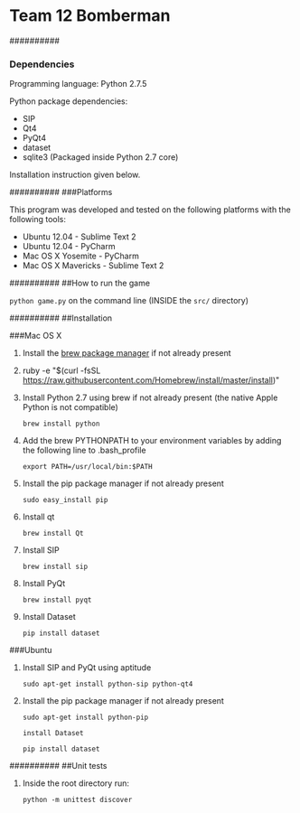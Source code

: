 Team 12 Bomberman
=================

##########
### Dependencies

Programming language: Python 2.7.5

Python package dependencies:
- SIP
- Qt4
- PyQt4
- dataset
- sqlite3 (Packaged inside Python 2.7 core)

Installation instruction given below.

##########
###Platforms

This program was developed and tested on the following platforms with the following tools:
- Ubuntu 12.04 - Sublime Text 2
- Ubuntu 12.04 - PyCharm
- Mac OS X Yosemite - PyCharm
- Mac OS X Mavericks - Sublime Text 2

##########
##How to run the game

`python game.py` on the command line (INSIDE the `src/` directory)

##########
##Installation

###Mac OS X

1)  Install the [brew package manager](http://brew.sh/) if not already present

2)  ruby -e "$(curl -fsSL https://raw.githubusercontent.com/Homebrew/install/master/install)"

3)  Install Python 2.7 using brew if not already present (the native Apple Python is not compatible)

        brew install python

5)  Add the brew PYTHONPATH to your environment variables by adding the following line to .bash_profile

        export PATH=/usr/local/bin:$PATH

6)  Install the pip package manager if not already present

        sudo easy_install pip

7)  Install qt

        brew install Qt

8)  Install SIP

        brew install sip

9)  Install PyQt

        brew install pyqt

10) Install Dataset

        pip install dataset


###Ubuntu

1)  Install SIP and PyQt using aptitude

        sudo apt-get install python-sip python-qt4

2)  Install the pip package manager if not already present

        sudo apt-get install python-pip

        install Dataset

        pip install dataset

##########
##Unit tests

1)  Inside the root directory run:

        python -m unittest discover

